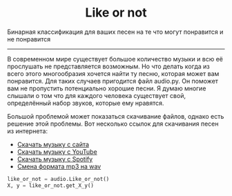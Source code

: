 <h1 align="center">Like or not</h1>

Бинарная классификация для ваших песен на те что могут понравится и не понравится
____

В современном мире существует большое количество музыки и всю её прослушать не представляется возможным. Но что делать когда из всего этого многообразия хочется 
найти ту песню, которая может вам понравится. Для таких случаев пригодится файл audio.py. Он поможет вам не пропустить потенциально хорошие песни. Я думаю многие слышали о том
что для каждого человека существует свой, определённый набор звуков, которые ему нравятся.

Большой проблемой может показаться скачивание файлов, однако есть решение этой проблемы. Вот несколько ссылок для скачивания песен из интернета:
- [Скачать музыку с сайта](https://stackoverflow.com/questions/68808045/how-can-i-download-music-files-from-websites-using-python)
- [Скачать музыку с YouTube](https://www.geeksforgeeks.org/download-video-in-mp3-format-using-pytube/)
- [Скачать музыку с Spotify](https://habr.com/ru/post/582170/)
- [Смена формата mp3 на wav](https://www.geeksforgeeks.org/convert-mp3-to-wav-using-python/)


```python
like_or_not = audio.Like_or_not()
X, y = like_or_not.get_X_y()

```


